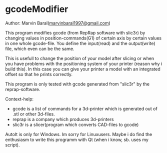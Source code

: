 # gcodeModifier
Author: Marvin Baral(marvinbaral1997@gmail.com)

This program modifies gcode (from RepRap software with slic3r) by changing values in position-commands(G1) of certain axis by certain values in one whole gcode-file. You define the input(read) and the output(write) file, which even can be the same.

This is usefull to change the position of your model after slicing or when you have problems with the positioning system of your printer (reason why i build this).
In this case you can give your printer a model with an integrated offset so that he prints correctly.

This program is only tested with gcode generated from "slic3r" by the reprap-software.

Context-help:
* gcode is a list of commands for a 3d-printer which is generated out of .stl or other 3d-files.
* reprap is a company which produces 3d-printers
* slic3r is a slicer(program which converts CAD-files to gcode)

AutoIt is only for Windows. Im sorry for Linuxusers. Maybe i do find the enthusiasm to write this programm with Qt (when i know, sb. uses my script).
